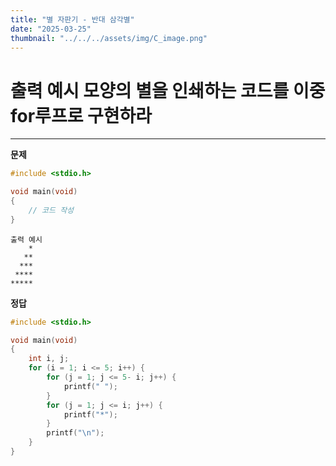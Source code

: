 ```yaml
---
title: "별 자판기 - 반대 삼각별" 
date: "2025-03-25"
thumbnail: "../../../assets/img/C_image.png"
---
```


# 출력 예시 모양의 별을 인쇄하는 코드를 이중 for루프로 구현하라
---

**문제**

```c
#include <stdio.h>

void main(void)
{
	// 코드 작성
}
```
```
출력 예시
    *
   **
  ***
 ****
*****
```

**정답**
```c
#include <stdio.h>

void main(void)
{
	int i, j;
	for (i = 1; i <= 5; i++) {
		for (j = 1; j <= 5- i; j++) {
			printf(" ");
		}
		for (j = 1; j <= i; j++) {
			printf("*");
		}
		printf("\n");
	}
}

```

